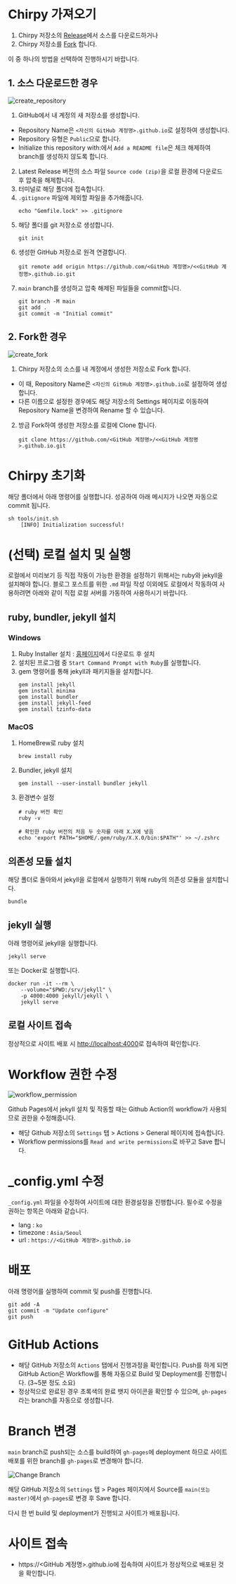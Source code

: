 # Chirpy 가져오기
1. Chirpy 저장소의 [Release](https://github.com/cotes2020/jekyll-theme-chirpy/releases)에서 소스를 다운로드하거나
2. Chirpy 저장소를 [Fork](https://github.com/cotes2020/jekyll-theme-chirpy/fork) 합니다.

이 중 하나의 방법을 선택하여 진행하시기 바랍니다.

## 1. 소스 다운로드한 경우
![create_repository](/assets/img/post/2022-05-01/create_repository.png)
1. GitHub에서 내 계정의 새 저장소를 생성합니다.
  - Repository Name은 `<자신의 GitHub 계정명>.github.io`로 설정하여 생성합니다.
  - Repository 유형은 `Public`으로 합니다.
  - Initialize this repository with:에서 `Add a README file`은 체크 해제하여 branch를 생성하지 않도록 합니다.
2. Latest Release 버전의 소스 파일 `Source code (zip)`을 로컬 환경에 다운로드 후 압축을 해제합니다.
3. 터미널로 해당 폴더에 접속합니다.
4. `.gitignore` 파일에 제외할 파일을 추가해줍니다.
    ````console
    echo "Gemfile.lock" >> .gitignore
    ````
5. 해당 폴더를 git 저장소로 생성합니다.
    ````console
    git init
    ````
6. 생성한 GitHub 저장소로 원격 연결합니다.
    ````console
    git remote add origin https://github.com/<GitHub 계정명>/<<GitHub 계정명>.github.io.git
    ````
7. `main` branch를 생성하고 압축 해제된 파일들을 commit합니다.
    ````console
    git branch -M main
    git add .
    git commit -m "Initial commit"
    ````

## 2. Fork한 경우
![create_fork](/assets/img/post/2022-05-01/create_fork.png)
1. Chirpy 저장소의 소스를 내 계정에서 생성한 저장소로 Fork 합니다.
  - 이 때, Repository Name은 `<자신의 GitHub 계정명>.github.io`로 설정하여 생성합니다.
  - 다른 이름으로 설정한 경우에도 해당 저장소의 Settings 페이지로 이동하여 Repository Name을 변경하여 Rename 할 수 있습니다.
2. 방금 Fork하여 생성한 저장소를 로컬에 Clone 합니다.
    ````console
    git clone https://github.com/<GitHub 계정명>/<<GitHub 계정명>.github.io.git
    ````

# Chirpy 초기화
해당 폴더에서 아래 명령어를 실행합니다. 성공하여 아래 메시지가 나오면 자동으로 commit 됩니다.
````console
sh tools/init.sh
    [INFO] Initialization successful!
````

# (선택) 로컬 설치 및 실행
로컬에서 미리보기 등 직접 작동이 가능한 환경을 설정하기 위해서는 ruby와 jekyll을 설치해야 합니다.
블로그 포스트를 위한 `.md` 파일 작성 이외에도 로컬에서 작동하여 사용하려면 아래와 같이 직접 로컬 서버를 가동하여 사용하시기 바랍니다.

## ruby, bundler, jekyll 설치
### Windows
1. Ruby Installer 설치 : [홈페이지](https://www.ruby-lang.org/en/downloads/)에서 다운로드 후 설치
2. 설치된 프로그램 중 `Start Command Prompt with Ruby`를 실행합니다.
3. gem 명령어를 통해 jekyll과 패키지들을 설치합니다.
   ````console
   gem install jekyll
   gem install minima
   gem install bundler
   gem install jekyll-feed
   gem install tzinfo-data
   ````
### MacOS
1. HomeBrew로 ruby 설치
   ````console
   brew install ruby
   ````
2. Bundler, jekyll 설치
   ````console
   gem install --user-install bundler jekyll
   ````
3. 환경변수 설정
   ````console
   # ruby 버전 확인
   ruby -v

   # 확인한 ruby 버전의 처음 두 숫자를 아래 X.X에 넣음
   echo 'export PATH="$HOME/.gem/ruby/X.X.0/bin:$PATH"' >> ~/.zshrc
   ````
## 의존성 모듈 설치
해당 폴더로 돌아와서 jekyll을 로컬에서 실행하기 위해 ruby의 의존성 모듈을 설치합니다.
````console
bundle
````
## jekyll 실행
아래 명령어로 jekyll을 실행합니다.
````console
jekyll serve
````
또는 Docker로 실행합니다.
````console
docker run -it --rm \
    --volume="$PWD:/srv/jekyll" \
    -p 4000:4000 jekyll/jekyll \
    jekyll serve
````
## 로컬 사이트 접속
정상적으로 사이트 배포 시 [http://localhost:4000](http://localhost:4000)로 접속하여 확인합니다.

# Workflow 권한 수정
![workflow_permission](/assets/img/post/2022-05-01/workflow_permission.png)

Github Pages에서 jekyll 설치 및 작동할 때는 Github Action의 workflow가 사용되므로 권한을 수정해줍니다.
- 해당 Github 저장소의 `Settings` 탭 > Actions > General 페이지에 접속합니다.
- Workflow permissions를 `Read and write permissions`로 바꾸고 Save 합니다.

# _config.yml 수정
`_config.yml` 파일을 수정하여 사이트에 대한 환경설정을 진행합니다.
필수로 수정을 권하는 항목은 아래와 같습니다.
- lang : `ko`
- timezone : `Asia/Seoul`
- url : `https://<GitHub 계정명>.github.io`

# 배포
아래 명령어를 실행하여 commit 및 push를 진행합니다.
````console
git add -A
git commit -m "Update configure"
git push
````
# GitHub Actions
- 해당 GitHub 저장소의 `Actions` 탭에서 진행과정을 확인합니다.
  Push를 하게 되면 GitHub Action은 Workflow를 통해 자동으로 Build 및 Deployment를 진행합니다. (3~5분 정도 소요)
- 정상적으로 완료된 경우 초록색의 완료 뱃지 아이콘을 확인할 수 있으며, `gh-pages`라는 branch를 자동으로 생성합니다.

# Branch 변경
`main` branch로 push되는 소스를 build하여 `gh-pages`에 deployment 하므로 사이트 배포를 위한 branch를 `gh-pages`로 변경해야 합니다.

![Change Branch](/assets/img/post/2022-05-01/change_branch.png)

해당 GitHub 저장소의 `Settings` 탭 > Pages 페이지에서 Source를 `main(또는 master)`에서 `gh-pages`로 변경 후 Save 합니다.

다시 한 번 build 및 deployment가 진행되고 사이트가 배포됩니다.

# 사이트 접속
- https://<GitHub 계정명>.github.io에 접속하여 사이트가 정상적으로 배포된 것을 확인합니다.
